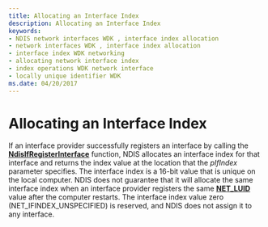 ```yaml
---
title: Allocating an Interface Index
description: Allocating an Interface Index
keywords:
- NDIS network interfaces WDK , interface index allocation
- network interfaces WDK , interface index allocation
- interface index WDK networking
- allocating network interface index
- index operations WDK network interface
- locally unique identifier WDK
ms.date: 04/20/2017
---
```


# Allocating an Interface Index





If an interface provider successfully registers an interface by calling the [**NdisIfRegisterInterface**](/windows-hardware/drivers/ddi/ndis/nf-ndis-ndisifregisterinterface) function, NDIS allocates an interface index for that interface and returns the index value at the location that the *pIfIndex* parameter specifies. The interface index is a 16-bit value that is unique on the local computer. NDIS does not guarantee that it will allocate the same interface index when an interface provider registers the same [**NET\_LUID**](/windows/win32/api/ifdef/ns-ifdef-net_luid_lh) value after the computer restarts. The interface index value zero (NET\_IFINDEX\_UNSPECIFIED) is reserved, and NDIS does not assign it to any interface.

 

